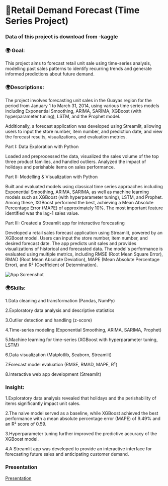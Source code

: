 # 🎇Retail Demand Forecast (Time Series Project)
### Data of this project is download from -[kaggle](https://www.kaggle.com/competitions/favorita-grocery-sales-forecasting/data)


### 🌍 Goal:
This project aims to forecast retail unit sale using time-series analysis, modelling past sales patterns to identify recurring trends and generate informed predictions about future demand. 

### 🌍Descriptions:
The project involves forecasting unit sales in the Guayas region for the period from January 1 to March 31, 2014, using various time series models including Exponential Smoothing, ARIMA, SARIMA, XGBoost (with hyperparameter tuning), LSTM, and the Prophet model.

Additionally, a forecast application was developed using Streamlit, allowing users to input the store number, item number, and prediction date, and view the forecast results, visualizations, and evaluation metrics.

Part I: Data Exploration with Python

Loaded and preprocessed the data, visualized the sales volume of the top three product families, and handled outliers.
Analyzed the impact of holidays and perishable items on sales performance.


Part II: Modelling & Visualization with Python

Built and evaluated models using classical time series approaches including Exponential Smoothing, ARIMA, SARIMA, as well as machine learning models such as XGBoost (with hyperparameter tuning), LSTM, and Prophet.
Among these, XGBoost performed the best, achieving a Mean Absolute Percentage Error (MAPE) of approximately 10%. The most important feature identified was the lag-1 sales value.

Part III: Created a Streamlit app for interactive forecasting

Developed a retail sales forecast application using Streamlit, powered by an XGBoost model.
Users can input the store number, item number, and desired forecast date. The app predicts unit sales and provides visualizations of historical and forecasted data.
The model's performance is evaluated using multiple metrics, including RMSE (Root Mean Square Error), RMAD (Root Mean Absolute Deviation), MAPE (Mean Absolute Percentage Error), and R² (Coefficient of Determination).

![App Screenshot](https://github.com/user-attachments/assets/ca685c74-00a5-43a0-a0f2-49f2b1c8e5ba)

### 🌍Skills:

1.Data cleaning and transformation (Pandas, NumPy)

2.Exploratory data analysis and descriptive statistics

3.Outlier detection and handling (z-score)

4.Time-series modeling (Exponential Smoothing, ARIMA, SARIMA, Prophet)

5.Machine learning for time-series (XGBoost with hyperparameter tuning, LSTM)

6.Data visualization (Matplotlib, Seaborn, Streamlit)

7.Forecast model evaluation (RMSE, RMAD, MAPE, R²)

8.Interactive web app development (Streamlit)


### Insight:
1.Exploratory data analysis revealed that holidays and the perishability of items significantly impact unit sales.

2.The naive model served as a baseline, while XGBoost achieved the best performance with a mean absolute percentage error (MAPE) of 9.49% and an R² score of 0.59.

3.Hyperparameter tuning further improved the predictive accuracy of the XGBoost model.

4.A Streamlit app was developed to provide an interactive interface for forecasting future sales and anticipating customer demand.


### Presentation
[Presentation](https://youtu.be/zcPRyP_dtSE)


